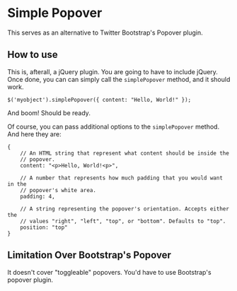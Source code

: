 # Simple Popover

This serves as an alternative to Twitter Bootstrap's Popover plugin.

## How to use

This is, afterall, a jQuery plugin. You are going to have to include jQuery. Once done, you can can simply call the `simplePopover` method, and it should work.

    $('myobject').simplePopover({ content: "Hello, World!" });

And boom! Should be ready.

Of course, you can pass additional options to the `simplePopover` method. And here they are:

    {
        // An HTML string that represent what content should be inside the
        // popover.
        content: "<p>Hello, World!<p>",

        // A number that represents how much padding that you would want in the
        // popover's white area.
        padding: 4,

        // A string representing the popover's orientation. Accepts either the
        // values "right", "left", "top", or "bottom". Defaults to "top".
        position: "top"
    }

## Limitation Over Bootstrap's Popover

It doesn't cover "toggleable" popovers. You'd have to use Bootstrap's popover plugin.